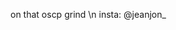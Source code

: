 on that oscp grind \n
insta: @jeanjon_

<!---
jeanj0n/jeanj0n is a ✨ special ✨ repository because its `README.md` (this file) appears on your GitHub profile.
You can click the Preview link to take a look at your changes.
--->
